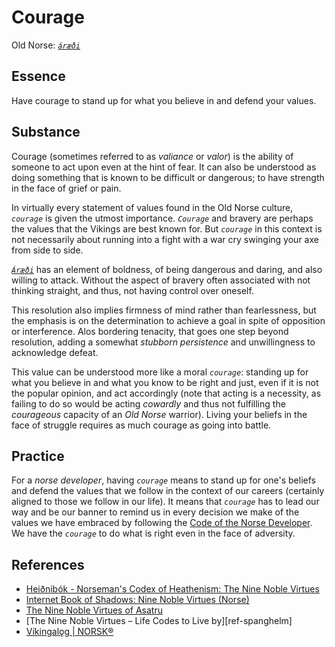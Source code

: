 # Courage

Old Norse: _[`áræði`][ref-old-norse]_

## Essence

Have courage to stand up for what you believe in and defend your values.

## Substance

Courage (sometimes referred to as _valiance_ or _valor_) is the ability of someone to act upon even at the hint of fear. It can also be understood as doing something that is known to be difficult or dangerous; to have strength in the face of grief or pain.

In virtually every statement of values found in the Old Norse culture, _`courage`_ is given the utmost importance. _`Courage`_ and bravery are perhaps the values that the Vikings are best known for.  But _`courage`_ in this context is not necessarily about running into a fight with a war cry swinging your axe from side to side.

_[`Áræði`][ref-old-norse]_ has an element of boldness, of being dangerous and daring, and also willing to attack. Without the aspect of bravery often associated with not thinking straight, and thus, not having control over oneself.

This resolution also implies firmness of mind rather than fearlessness, but the emphasis is on the determination to achieve a goal in spite of opposition or interference. Alos bordering tenacity, that goes one step beyond resolution, adding a somewhat _stubborn persistence_ and unwillingness to acknowledge defeat.

This value can be understood more like a moral _`courage`_: standing up for what you believe in and what you know to be right and just, even if it is not the popular opinion, and act accordingly (note that acting is a necessity, as failing to do so would be acting _cowardly_ and thus not fulfilling the _courageous_ capacity of an _Old Norse_ warrior). Living your beliefs in the face of struggle requires as much courage as going into battle.

## Practice

For a _norse developer_, having _`courage`_ means to stand up for one's beliefs and defend the values that we follow in the context of our careers (certainly aligned to those we follow in our life). It means that _`courage`_ has to lead our way and be our banner to remind us in every decision we make of the values we have embraced by following the [Code of the Norse Developer][chapter-intro]. We have the _`courage`_ to do what is right even in the face of adversity.

## References

- [Heiðnibók - Norseman's Codex of Heathenism: The Nine Noble Virtues][ref-heidnibok]
- [Internet Book of Shadows: Nine Noble Virtues (Norse)][ref-sacred-texts]
- [The Nine Noble Virtues of Asatru][ref-learnreligions]
- [The Nine Noble Virtues – Life Codes to Live by][ref-spanghelm]
- [Víkingalǫg | NORSK®][ref-norskk]

[chapter-intro]: ../../README.md
[ref-heidnibok]: http://heidnibok.blogspot.com/2013/04/the-nine-noble-virtues.html
[ref-learnreligions]: https://www.learnreligions.com/noble-virtues-of-asatru-2561539
[ref-norskk]: https://norskk.com/code
[ref-old-norse]: https://www.yorku.ca/inpar/language/English-Old_Norse.pdf
[ref-sacred-texts]: https://www.sacred-texts.com/bos/bos653.htm
[ref-spangenhelm]: https://spangenhelm.com/nine-noble-virtues/
